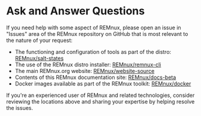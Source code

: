 # Ask and Answer Questions

If you need help with some aspect of REMnux, please open an issue in "Issues" area of the REMnux repository on GitHub that is most relevant to the nature of your request:

* The functioning and configuration of tools as part of the distro: [REMnux/salt-states](https://github.com/REMnux/salt-states/issues)
* The use of the REMnux distro installer: [REMnux/remnux-cli](https://github.com/REMnux/remnux-cli/issues)
* The main REMnux.org website: [REMnux/website-source](https://github.com/REMnux/website-source/issues)
* Contents of this REMnux documentation site: [REMnux/docs-beta](https://github.com/REMnux/docs-beta)
* Docker images available as part of the REMnux toolkit: [REMnux/docker](https://github.com/REMnux/docker/issues)

If you're an experienced user of REMnux and related technologies, consider reviewing the locations above and sharing your expertise by helping resolve the issues.

